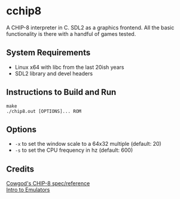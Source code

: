 # cchip8
A CHIP-8 interpreter in C. SDL2 as a graphics frontend. All the basic functionality is there with a handful of games tested.

## System Requirements

- Linux x64 with libc from the last 20ish years
- SDL2 library and devel headers

## Instructions to Build and Run
    make
    ./chip8.out [OPTIONS]... ROM

## Options

- `-x` to set the window scale to a 64x32 multiple (default: 20)
- `-s` to set the CPU frequency in hz (default: 600)

## Credits

[Cowgod's CHIP-8 spec/reference](http://devernay.free.fr/hacks/chip8/C8TECH10.HTM)  
[Intro to Emulators](https://multigesture.net/articles/how-to-write-an-emulator-chip-8-interpreter/)
